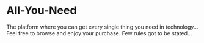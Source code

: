# All-You-Need
The platform where you can get every single thing you need in technology... Feel free to browse and enjoy your purchase. Few rules got to be stated... 
